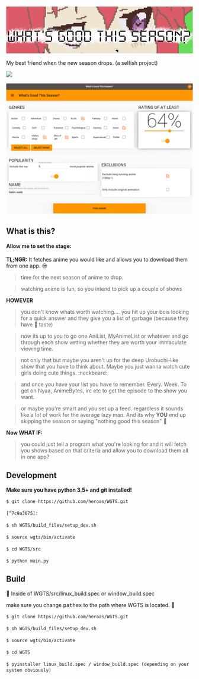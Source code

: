 ![alt text][title]

[title]: images/WGTSTitle.png "title"


My best friend when the new season drops.
(a selfish project)

![](https://img.shields.io/badge/Python-3.5-green.svg)

![alt text][screenshot]

[screenshot]: images/crit.png "screenshot"

## What is this?

#### Allow me to set the stage:

**TL;NGR:** It fetches anime you would like and allows you to download them from one app. :unamused:

> time for the next season of anime to drop.

> watching anime is fun, so you intend to pick up a couple of shows

**HOWEVER**
> you don't know whats worth watching....
> you hit up your bois looking for a quick answer and they give you a list of garbage  (because they have :poop: taste)

> now its up to you to go one AniList,  MyAnimeList or whatever and go through each show vetting whether they are worth your immaculate viewing time.

> not only that but maybe you aren't up for the deep Urobuchi-like show that you have to think about. Maybe you just wanna watch cute girls doing cute things. :neckbeard:

> and once you have your list you have to remember. Every. Week. To get on Nyaa, AnimeBytes, irc etc to get the episode to the show you want.

> or maybe you're smart and you set up a feed. regardless it sounds like a lot of work for the average lazy man. And its why **YOU** end up skipping the season or saying "nothing good this season" :grimacing:

**Now WHAT IF:**

> you could just tell a program what you're looking for and it will fetch you shows based on that criteria and allow you to download them all in one app?

## Development

**Make sure you have python 3.5+ and git installed!**

```
$ git clone https://github.com/heroas/WGTS.git

[^7c9a3675]:

$ sh WGTS/build_files/setup_dev.sh

$ source wgts/bin/activate

$ cd WGTS/src

$ python main.py
```

## Build

:small_red_triangle: Inside of WGTS/src/linux_build.spec or window_build.spec

make sure you change <kbd>pathex</kbd> to the path where WGTS is located. :small_red_triangle:

```
$ git clone https://github.com/heroas/WGTS.git

$ sh WGTS/build_files/setup_dev.sh

$ source wgts/bin/activate

$ cd WGTS

$ pyinstaller linux_build.spec / window_build.spec (depending on your system obviously)
```
